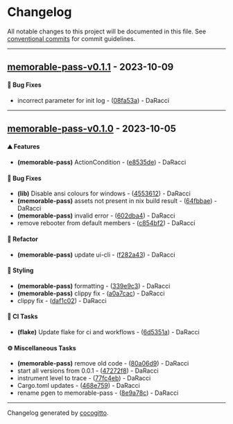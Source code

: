 # Changelog
All notable changes to this project will be documented in this file. See [conventional commits](https://www.conventionalcommits.org/) for commit guidelines.

- - -
## [memorable-pass-v0.1.1](https://github.com/AMTSupport/tools/compare/backup-v0.1.0..memorable-pass-v0.1.1) - 2023-10-09
#### <!-- 1 -->🐛 Bug Fixes
- incorrect parameter for init log - ([08fa53a](https://github.com/AMTSupport/tools/commit/08fa53a893995110d7489ee92f370b1f82181a8f)) - DaRacci

- - -

## [memorable-pass-v0.1.0](https://github.com/AMTSupport/tools/compare/5678af914fbd25777e9a28dbaaf557a016530b7d..memorable-pass-v0.1.0) - 2023-10-05
#### <!-- 0 -->⛰️  Features
- **(memorable-pass)** ActionCondition - ([e8535de](https://github.com/AMTSupport/tools/commit/e8535de04d3c4516b273672aac247630fbd5249e)) - DaRacci
#### <!-- 1 -->🐛 Bug Fixes
- **(lib)** Disable ansi colours for windows - ([4553612](https://github.com/AMTSupport/tools/commit/4553612ad5e63e2846675217a6eb5e10dede396c)) - DaRacci
- **(memorable-pass)** assets not present in nix build result - ([64fbbae](https://github.com/AMTSupport/tools/commit/64fbbaec5e320296ec7a109545cc2f80850a4cfc)) - DaRacci
- **(memorable-pass)** invalid error - ([602dba4](https://github.com/AMTSupport/tools/commit/602dba49bfdc4cb33006b270c037b807e2ccb7e6)) - DaRacci
- remove rebooter from default members - ([c854bf2](https://github.com/AMTSupport/tools/commit/c854bf2f2088fb375784b3e9537832629b5d4925)) - DaRacci
#### <!-- 2 -->🚜 Refactor
- **(memorable-pass)** update ui-cli - ([f282a43](https://github.com/AMTSupport/tools/commit/f282a43832c940485c64acd3a2356abd0fa7b896)) - DaRacci
#### <!-- 5 -->🎨 Styling
- **(memorable-pass)** formatting - ([339e9c3](https://github.com/AMTSupport/tools/commit/339e9c3b5c2196c5c42d84116e28024fdadbf430)) - DaRacci
- **(memorable-pass)** clippy fix - ([a0a7cac](https://github.com/AMTSupport/tools/commit/a0a7cacd74487f3079ce6202b1b69dd059ceddc8)) - DaRacci
- clippy fix - ([daf1c02](https://github.com/AMTSupport/tools/commit/daf1c02a2657655a992c020561f7f3006c7ccda2)) - DaRacci
#### <!-- 7 -->🤖 CI Tasks
- **(flake)** Update flake for ci and workflows - ([6d5351a](https://github.com/AMTSupport/tools/commit/6d5351a5c8fd5588bd3ea866864fe6ff72bd911f)) - DaRacci
#### <!-- 9 -->⚙️ Miscellaneous Tasks
- **(memorable-pass)** remove old code - ([80a06d9](https://github.com/AMTSupport/tools/commit/80a06d987ada08d8423952cc259b5853d700f121)) - DaRacci
- start all versions from 0.0.1 - ([47272f8](https://github.com/AMTSupport/tools/commit/47272f8fad2c414854177f81625713634fa0cb7e)) - DaRacci
- instrument level to trace - ([77fc4eb](https://github.com/AMTSupport/tools/commit/77fc4eb1c5953f4684fd9c07ae62347d432f73c9)) - DaRacci
- Cargo.toml updates - ([468e759](https://github.com/AMTSupport/tools/commit/468e759bd2169f5185a3bc7b3cf864aaf7e02c19)) - DaRacci
- rename pgen to memorable-pass - ([8e9a78c](https://github.com/AMTSupport/tools/commit/8e9a78ce23fb081ac8c3db260953458b8630c324)) - DaRacci

- - -

Changelog generated by [cocogitto](https://github.com/cocogitto/cocogitto).